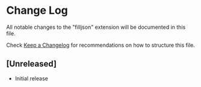 # Change Log

All notable changes to the "filljson" extension will be documented in this file.

Check [Keep a Changelog](http://keepachangelog.com/) for recommendations on how to structure this file.

## [Unreleased]

- Initial release